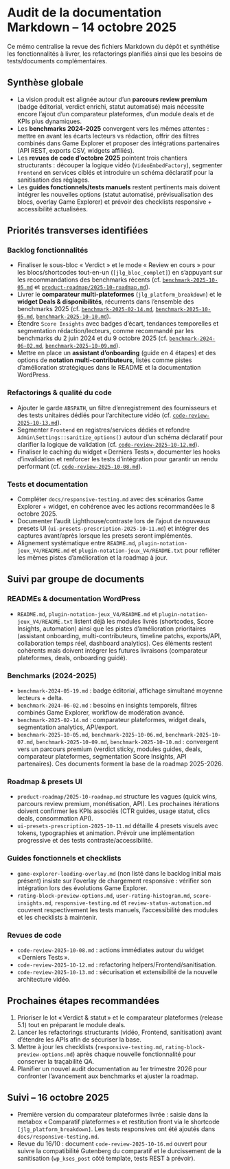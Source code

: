 # Audit de la documentation Markdown – 14 octobre 2025

Ce mémo centralise la revue des fichiers Markdown du dépôt et synthétise les fonctionnalités à livrer, les refactorings planifiés ainsi que les besoins de tests/documents complémentaires.

## Synthèse globale
- La vision produit est alignée autour d’un **parcours review premium** (badge éditorial, verdict enrichi, statut automatisé) mais nécessite encore l’ajout d’un comparateur plateformes, d’un module deals et de KPIs plus dynamiques.
- Les **benchmarks 2024-2025** convergent vers les mêmes attentes : mettre en avant les écarts lecteurs vs rédaction, offrir des filtres combinés dans Game Explorer et proposer des intégrations partenaires (API REST, exports CSV, widgets affiliés).
- Les **revues de code d’octobre 2025** pointent trois chantiers structurants : découper la logique vidéo (`VideoEmbedFactory`), segmenter `Frontend` en services ciblés et introduire un schéma déclaratif pour la sanitisation des réglages.
- Les **guides fonctionnels/tests manuels** restent pertinents mais doivent intégrer les nouvelles options (statut automatisé, prévisualisation des blocs, overlay Game Explorer) et prévoir des checklists responsive + accessibilité actualisées.

## Priorités transverses identifiées
### Backlog fonctionnalités
- Finaliser le sous-bloc « Verdict » et le mode « Review en cours » pour les blocs/shortcodes tout-en-un (`[jlg_bloc_complet]`) en s’appuyant sur les recommandations des benchmarks récents (cf. [`benchmark-2025-10-05.md`](benchmark-2025-10-05.md) et [`product-roadmap/2025-10-roadmap.md`](product-roadmap/2025-10-roadmap.md)).
- Livrer le **comparateur multi-plateformes** (`jlg_platform_breakdown`) et le **widget Deals & disponibilités**, récurrents dans l’ensemble des benchmarks 2025 (cf. [`benchmark-2025-02-14.md`](benchmark-2025-02-14.md), [`benchmark-2025-10-05.md`](benchmark-2025-10-05.md), [`benchmark-2025-10-10.md`](benchmark-2025-10-10.md)).
- Étendre `Score Insights` avec badges d’écart, tendances temporelles et segmentation rédaction/lecteurs, comme recommandé par les benchmarks du 2 juin 2024 et du 9 octobre 2025 (cf. [`benchmark-2024-06-02.md`](benchmark-2024-06-02.md), [`benchmark-2025-10-09.md`](benchmark-2025-10-09.md)).
- Mettre en place un **assistant d’onboarding** (guide en 4 étapes) et des options de **notation multi-contributeurs**, listés comme pistes d’amélioration stratégiques dans le README et la documentation WordPress.

### Refactorings & qualité du code
- Ajouter le garde `ABSPATH`, un filtre d’enregistrement des fournisseurs et des tests unitaires dédiés pour l’architecture vidéo (cf. [`code-review-2025-10-13.md`](code-review-2025-10-13.md)).
- Segmenter `Frontend` en registres/services dédiés et refondre `Admin\Settings::sanitize_options()` autour d’un schéma déclaratif pour clarifier la logique de validation (cf. [`code-review-2025-10-12.md`](code-review-2025-10-12.md)).
- Finaliser le caching du widget « Derniers Tests », documenter les hooks d’invalidation et renforcer les tests d’intégration pour garantir un rendu performant (cf. [`code-review-2025-10-08.md`](code-review-2025-10-08.md)).

### Tests et documentation
- Compléter `docs/responsive-testing.md` avec des scénarios Game Explorer + widget, en cohérence avec les actions recommandées le 8 octobre 2025.
- Documenter l’audit Lighthouse/contraste lors de l’ajout de nouveaux presets UI (`ui-presets-prescription-2025-10-11.md`) et intégrer des captures avant/après lorsque les presets seront implémentés.
- Alignement systématique entre `README.md`, `plugin-notation-jeux_V4/README.md` et `plugin-notation-jeux_V4/README.txt` pour refléter les mêmes pistes d’amélioration et la roadmap à jour.

## Suivi par groupe de documents
### READMEs & documentation WordPress
- `README.md`, `plugin-notation-jeux_V4/README.md` et `plugin-notation-jeux_V4/README.txt` listent déjà les modules livrés (shortcodes, Score Insights, automation) ainsi que les pistes d’amélioration prioritaires (assistant onboarding, multi-contributeurs, timeline patchs, exports/API, collaboration temps réel, dashboard analytics). Ces éléments restent cohérents mais doivent intégrer les futures livraisons (comparateur plateformes, deals, onboarding guidé).

### Benchmarks (2024-2025)
- `benchmark-2024-05-19.md` : badge éditorial, affichage simultané moyenne lecteurs + delta.
- `benchmark-2024-06-02.md` : besoins en insights temporels, filtres combinés Game Explorer, workflow de modération avancé.
- `benchmark-2025-02-14.md` : comparateur plateformes, widget deals, segmentation analytics, API/export.
- `benchmark-2025-10-05.md`, `benchmark-2025-10-06.md`, `benchmark-2025-10-07.md`, `benchmark-2025-10-09.md`, `benchmark-2025-10-10.md` : convergent vers un parcours premium (verdict sticky, modules guides, deals, comparateur plateformes, segmentation Score Insights, API partenaires). Ces documents forment la base de la roadmap 2025-2026.

### Roadmap & presets UI
- `product-roadmap/2025-10-roadmap.md` structure les vagues (quick wins, parcours review premium, monétisation, API). Les prochaines itérations doivent confirmer les KPIs associés (CTR guides, usage statut, clics deals, consommation API).
- `ui-presets-prescription-2025-10-11.md` détaille 4 presets visuels avec tokens, typographies et animation. Prévoir une implémentation progressive et des tests contraste/accessibilité.

### Guides fonctionnels et checklists
- `game-explorer-loading-overlay.md` (non listé dans le backlog initial mais présent) insiste sur l’overlay de chargement responsive : vérifier son intégration lors des évolutions Game Explorer.
- `rating-block-preview-options.md`, `user-rating-histogram.md`, `score-insights.md`, `responsive-testing.md` et `review-status-automation.md` couvrent respectivement les tests manuels, l’accessibilité des modules et les checklists à maintenir.

### Revues de code
- `code-review-2025-10-08.md` : actions immédiates autour du widget « Derniers Tests ».
- `code-review-2025-10-12.md` : refactoring helpers/Frontend/sanitisation.
- `code-review-2025-10-13.md` : sécurisation et extensibilité de la nouvelle architecture vidéo.

## Prochaines étapes recommandées
1. Prioriser le lot « Verdict & statut » et le comparateur plateformes (release 5.1) tout en préparant le module deals.
2. Lancer les refactorings structurants (vidéo, Frontend, sanitisation) avant d’étendre les APIs afin de sécuriser la base.
3. Mettre à jour les checklists (`responsive-testing.md`, `rating-block-preview-options.md`) après chaque nouvelle fonctionnalité pour conserver la traçabilité QA.
4. Planifier un nouvel audit documentation au 1er trimestre 2026 pour confronter l’avancement aux benchmarks et ajuster la roadmap.

## Suivi – 16 octobre 2025

- Première version du comparateur plateformes livrée : saisie dans la metabox « Comparatif plateformes » et restitution front via le shortcode `[jlg_platform_breakdown]`. Les tests responsives ont été ajoutés dans `docs/responsive-testing.md`.
- Revue du 16/10 : document `code-review-2025-10-16.md` ouvert pour suivre la compatibilité Gutenberg du comparatif et le durcissement de la sanitisation (`wp_kses_post` côté template, tests REST à prévoir).
